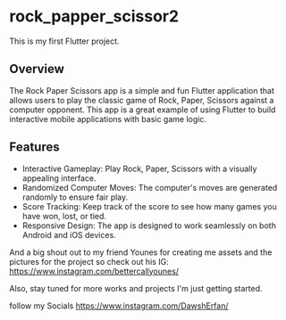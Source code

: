 # rock_papper_scissor2

This is my first Flutter project.

## Overview

The Rock Paper Scissors app is a simple and fun Flutter application that allows users to play the classic game of Rock, Paper, Scissors against a computer opponent. This app is a great example of using Flutter to build interactive mobile applications with basic game logic.

## Features

-  Interactive Gameplay: Play Rock, Paper, Scissors with a visually appealing interface.
-  Randomized Computer Moves: The computer's moves are generated randomly to ensure fair play.
-  Score Tracking: Keep track of the score to see how many games you have won, lost, or tied.
-  Responsive Design: The app is designed to work seamlessly on both Android and iOS devices.

And a big shout out to my friend Younes for creating me assets and the pictures for the project so check out his IG:
https://www.instagram.com/bettercallyounes/

Also, stay tuned for more works and projects I'm just getting started.

follow my Socials 
https://www.instagram.com/DawshErfan/

